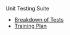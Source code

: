 Unit Testing Suite 
- [Breakdown of Tests](unit_test_breakdown.md)
- [Training Plan](training_proposal.md)
